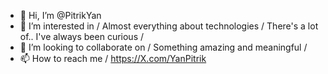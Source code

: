 - 👋 Hi, I’m @PitrikYan
- 👀 I’m interested in / Almost everything about technologies / There's a lot of.. I've always been curious /
- 💞️ I’m looking to collaborate on / Something amazing and meaningful /
- 📫 How to reach me / https://X.com/YanPitrik

<!---
PitrikYan/PitrikYan is a ✨ special ✨ repository because its `README.md` (this file) appears on your GitHub profile.
You can click the Preview link to take a look at your changes.
--->
